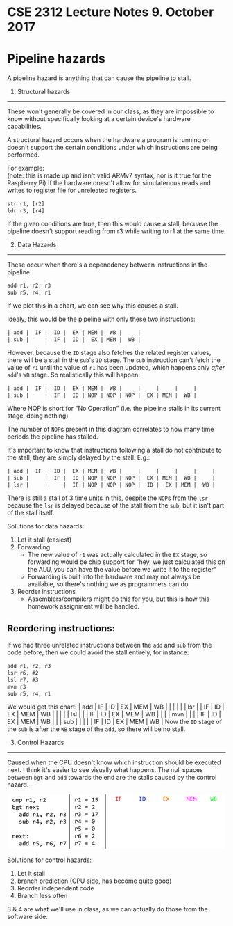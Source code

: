 CSE 2312
Lecture Notes
9. October 2017
===

Pipeline hazards
===

A pipeline hazard is anything that can cause the pipeline to stall.

1. Structural hazards
---
These won't generally be covered in our class, as they are impossible to know
without specifically looking at a certain device's hardware capabilities.

A structural hazard occurs when the hardware a program is running on doesn't
support the certain conditions under which instructions are being performed.

For example:  
(note: this is made up and isn't valid ARMv7 syntax, nor is it true for the
Raspberry Pi)
If the hardware doesn't allow for simulatenous reads and writes to register file for
unreleated registers.

```arm7
str r1, [r2]
ldr r3, [r4]
```

If the given conditions are true, then this would cause a stall, becuase the
pipeline doesn't support reading from r3 while writing to r1 at the same time.



2. Data Hazards
--- 
These occur when there's a depenedency between instructions in the pipeline.

```arm7
add r1, r2, r3
sub r5, r4, r1
```

If we plot this in a chart, we can see why this causes a stall.

Idealy, this would be the pipeline with only these two instructions:
```
| add |  IF |  ID |  EX | MEM |  WB |     |
| sub |     |  IF |  ID |  EX | MEM |  WB |
```

However, because the `ID` stage also fetches the related register values, there
will be a stall in the `sub`'s `ID` stage. The `sub` instruction can't fetch
the value of `r1` until the value of `r1` has been updated, which happens only
*after* `add`'s `WB` stage. So realistically this will happen:
```
| add |  IF |  ID |  EX | MEM |  WB |     |     |     |     |
| sub |     |  IF |  ID | NOP | NOP | NOP |  EX | MEM |  WB |
```
Where NOP is short for "No Operation" (i.e. the pipeline stalls in its current
stage, doing nothing)

The number of `NOP`s present in this diagram correlates to how many time
periods the pipeline has stalled.

It's important to know that instructions following a stall do not contribute to
the stall, they are simply delayed *by* the stall.
E.g.:
```
| add |  IF |  ID |  EX | MEM |  WB |     |     |     |     |     |
| sub |     |  IF |  ID | NOP | NOP | NOP |  EX | MEM |  WB |     |
| lsr |     |     |  IF | NOP | NOP | NOP |  ID |  EX | MEM |  WB |
```
There is still a stall of 3 time units in this, despite the `NOP`s from the `lsr`
because the `lsr` is delayed because of the stall from the `sub`, but it isn't
part of the stall itself.

Solutions for data hazards:
1) Let it stall (easiest)
2) Forwarding
   * The new value of `r1` was actually calculated in the `EX` stage, so
     forwarding would be chip support for "hey, we just calculated this on the
     ALU, you can have the value before we write it to the register"
   * Forwarding is built into the hardware and may not always be available,
     so there's nothing we as programmers can do
3) Reorder instructions
   * Assemblers/compilers might do this for you, but this is how this homework
     assignment will be handled.

## Reordering instructions:
If we had three unrelated instructions between the `add` and `sub` from the
code before, then we could avoid the stall entirely, for instance:
```arm7
add r1, r2, r3
lsr r6, #2
lsl r7, #3
mvn r3
sub r5, r4, r1
```

We would get this chart:
| add |  IF |  ID |  EX | MEM |  WB |     |     |     |    |
| lsr |     |  IF |  ID |  EX | MEM |  WB |     |     |    |
| lsl |     |     |  IF |  ID |  EX | MEM |  WB |     |    |
| mvn |     |     |     |  IF |  ID |  EX | MEM | WB  |    |
| sub |     |     |     |     |  IF |  ID |  EX | MEM | WB |
Now the `ID` stage of the `sub` is after the `WB` stage of the `add`, so
there will be no stall.


3. Control Hazards
---
Caused when the CPU doesn't know which instruction should be executed next.
I think it's easier to see visually what happens. The null spaces between `bgt`
and `add` towards the end are the stalls caused by the control hazard.

![Hazard Gif](control_hazard.gif)

Solutions for control hazards:
1) Let it stall
2) branch prediction (CPU side, has become quite good)
3) Reorder independent code
4) Branch less often

3 &amp; 4 are what we'll use in class, as we can actually do those from the
software side.

